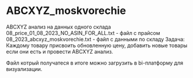 # ABCXYZ_moskvorechie
АBCXYZ анализ на данных одного склада 
08_price_01_08_2023_NO_ASIN_FOR_ALL.txt - файл с прайсом
08_2023_abcxyz_moskvorechie.txt - файл с данными по складу
Задача: 
Каждому товару присвоить обновленную цену, добавить новые товары если они есть и провести ABCXYZ анализ.

Файл котрый получатеся в итоге можно загрузить в bi-платформу для визуализации.
